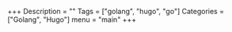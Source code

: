 +++
Description = ""
Tags = ["golang", "hugo", "go"]
Categories = ["Golang", "Hugo"]
menu = "main"
+++
